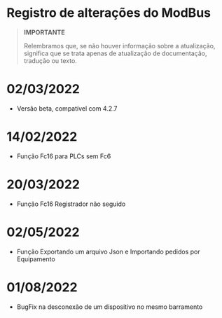 # Registro de alterações do ModBus

>**IMPORTANTE**
>
>Relembramos que, se não houver informação sobre a atualização, significa que se trata apenas de atualização de documentação, tradução ou texto.

# 02/03/2022

- Versão beta, compatível com 4.2.7

# 14/02/2022

- Função Fc16 para PLCs sem Fc6

# 20/03/2022

- Função Fc16 Registrador não seguido

# 02/05/2022

- Função Exportando um arquivo Json e Importando pedidos por Equipamento 

# 01/08/2022

- BugFix na desconexão de um dispositivo no mesmo barramento

